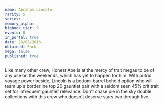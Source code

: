 ```yaml
---
name: Abraham Lincoln
rarity: 5
series:
memory_alpha:
bigbook_tier: 9
events: 0
in_portal: true
date: 23/05/2016
obtained: Pack
mega: false
published: true
---
```


Like many other crew, Honest Abe is at the mercy of trait megas to be of any use on the weekends, which has yet to happen for him. With putrid voyage power beside, Lincoln is a bottom-barrel behold option who will team up a borderline top 20 gauntlet pair with a seldom seen 45% crit trait set for infrequent gauntlet relevance. Don't chase pie in the sky double collections with this crew who doesn't deserve stars two through five.
